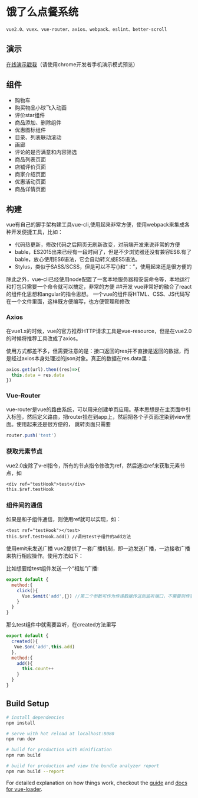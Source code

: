 # 饿了么点餐系统
    vue2.0、vuex、vue-router、axios、webpack、eslint、better-scroll
## 演示
[在线演示戳我][1]（请使用chrome开发者手机演示模式预览）

  [1]: http://alphazhangnan.applinzi.com/sellapp/index.html#/goods
## 组件

 -  购物车
 -  购买物品小球飞入动画
 -  评价star组件
 -  商品添加、删除组件
 -  优惠图标组件
 -  目录、列表联动滚动
 -  画廊
 -  评论的是否满意和内容筛选
 -  商品列表页面
 -  店铺评价页面
 -  商家介绍页面
 -  优惠活动页面
 -  商品详情页面
 
## 构建
vue有自己的脚手架构建工具vue-cli,使用起来非常方便，使用webpack来集成各种开发便捷工具，比如：

 - 代码热更新，修改代码之后网页无刷新改变，对前端开发来说非常的方便
 - bable，ES2015出来已经有一段时间了，但是不少浏览器还没有兼容ES6.有了bable，放心使用ES6语法，它会自动转义成ES5语法。
 - Stylus，类似于SASS/SCSS，但是可以不写{}和“：”，使用起来还是很方便的

除此之外，vue-cli已经使用node配置了一套本地服务器和安装命令等，本地运行和打包只需要一个命令就可以搞定，非常的方便
##开发
vue非常好的融合了react的组件化思想和angular的指令思想。 一个vue的组件将HTML、CSS、JS代码写在一个文件里面，这样既方便编写，也方便管理和修改

### Axios
在vue1.x的时候，vue的官方推荐HTTP请求工具是vue-resource，但是在vue2.0的时候将推荐工具改成了axios。

使用方式都差不多，但需要注意的是：接口返回的res并不直接是返回的数据，而是经过axios本身处理过的json对象。真正的数据在res.data里：
```js
axios.get(url).then((res)=>{
  this.data = res.data
})
```
### Vue-Router
vue-router是vue的路由系统，可以用来创建单页应用。基本思想是在主页面中引入标签，然后定义路由，把router挂在到app上，然后把各个子页面渲染到view里面。使用起来还是很方便的， 跳转页面只需要
```js
router.push('test')
```
### 获取元素节点
vue2.0废除了v-el指令，所有的节点指令修改为ref，然后通过ref来获取元素节点，如
```
<div ref="testHook">test</div>
this.$ref.testHook
```
### 组件间的通信
如果是和子组件通信，则使用ref就可以实现，如：
```
<test ref="testHook"></test>
this.$ref.testHook.add() //调用test子组件的add方法
```
使用emit来发送广播
vue2提供了一套广播机制，即一边发送广播，一边接收广播来执行相应操作。使用方法如下：

比如想要给test组件发送一个“相加”广播:
```js
export default {
  method:{
  	click(){
  	  Vue.$emit('add',{}) //第二个参数可作为传递数据传送到监听端口，不需要则传空对象
  	}
  }
}
```
那么test组件中就需要监听，在created方法里写
```js
export default {
  created(){
   Vue.$on('add',this.add)
  },
  method:{
  	add(){
  	  this.count++
  	}
  }
}
```
## Build Setup

``` bash
# install dependencies
npm install

# serve with hot reload at localhost:8080
npm run dev

# build for production with minification
npm run build

# build for production and view the bundle analyzer report
npm run build --report
```

For detailed explanation on how things work, checkout the [guide](http://vuejs-templates.github.io/webpack/) and [docs for vue-loader](http://vuejs.github.io/vue-loader).
